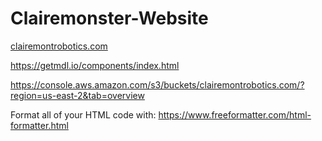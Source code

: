 # Clairemonster-Website
<a href="http://clairemontrobotics.com">clairemontrobotics.com</a>


https://getmdl.io/components/index.html

https://console.aws.amazon.com/s3/buckets/clairemontrobotics.com/?region=us-east-2&tab=overview

Format all of your HTML code with: https://www.freeformatter.com/html-formatter.html
